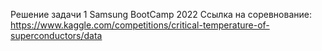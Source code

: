 Решение задачи 1 Samsung BootCamp 2022
Ссылка на соревнование:
https://www.kaggle.com/competitions/critical-temperature-of-superconductors/data

